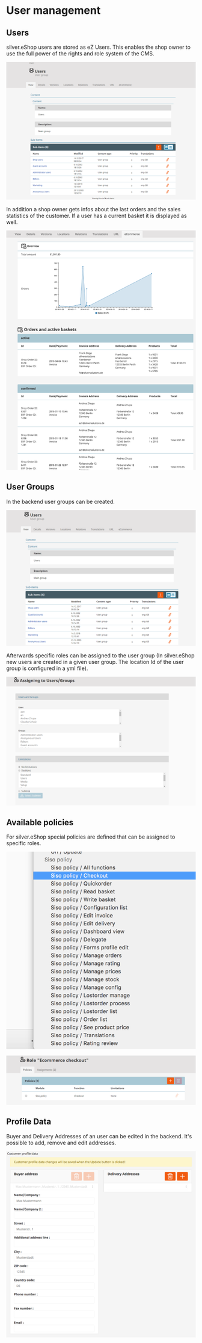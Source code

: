 # User management

## Users

silver.eShop users are stored as eZ Users. This enables the shop owner to use the full power of the rights and role system of the CMS.

![](img/Users.png)

In addition a shop owner gets infos about the last orders and the sales statistics of the customer. If a user has a current basket it is displayed as well.

![](img/image2018-4-4_19-40-59.png)

## User Groups

In the backend user groups can be created.

![](img/User_groups.png)

Afterwards specific roles can be assigned to the user group (In silver.eShop new users are created in a given user group. The location Id of the user group is configured in a yml file).

![](img/Assign_to_user.png)

## Available policies

For silver.eShop special policies are defined that can be assigned to specific roles.

![](img/image2018-4-4_19-43-33.png)

![](img/Roles_policies.png)

## Profile Data
	
Buyer and Delivery Addresses of an user can be edited in the backend. It's possible to add, remove and edit addresses.

![](img/Bildschirmfoto_4.png)
